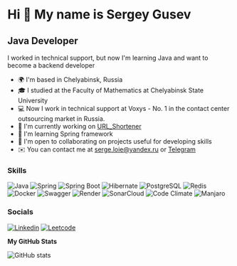 Hi 👋 My name is Sergey Gusev
=============================

Java Developer
--------------

I worked in technical support, but now I'm learning Java and want to become a backend developer

*   🌍  I'm based in Chelyabinsk, Russia
*   🎓  I studied at the Faculty of Mathematics at Chelyabinsk State University
*   💻  Now I work in technical support at Voxys - No. 1 in the contact center outsourcing market in Russia.
*   🚀  I'm currently working on [URL_Shortener](https://github.com/sergeloie/URL_Shortener)
*   🧠  I'm learning Spring framework
*   🤝  I'm open to collaborating on projects useful for developing skills
*   ✉️  You can contact me at [serge.loie@yandex.ru](mailto:serge.loie@yandex.ru) or [Telegram](https://t.me/Anser_Anser)

### Skills 
<p align="center">
  
![Java](https://img.shields.io/badge/Java-ED8B00?style=for-the-badge&logo=openjdk&logoColor=white)
![Spring](https://img.shields.io/badge/Spring-6DB33F?style=for-the-badge&logo=spring&logoColor=white)
![Spring Boot](https://img.shields.io/badge/Spring_Boot-F2F4F9?style=for-the-badge&logo=spring-boot)
![Hibernate](https://img.shields.io/badge/Hibernate-59666C?style=for-the-badge&logo=Hibernate&logoColor=white)
![PostgreSQL](https://img.shields.io/badge/PostgreSQL-316192?style=for-the-badge&logo=postgresql&logoColor=white)
![Redis](https://img.shields.io/badge/redis-CC0000?&style=for-the-badge&logo=redis&logoColor=white)
![Docker](https://img.shields.io/badge/Docker-2CA5E0?style=for-the-badge&logo=docker&logoColor=white)
![Swagger](https://img.shields.io/badge/Swagger-85EA2D?style=for-the-badge&logo=Swagger&logoColor=white)
![Render](https://img.shields.io/badge/Render-46E3B7?style=for-the-badge&logo=render&logoColor=white)
![SonarCloud](https://img.shields.io/badge/SonarCloud-F3702A?logo=sonarcloud&logoColor=fff&style=for-the-badge)
![Code Climate](https://img.shields.io/badge/Code%20Climate-000?logo=codeclimate&logoColor=fff&style=for-the-badge)
![Manjaro](https://img.shields.io/badge/manjaro-35BF5C?style=for-the-badge&logo=manjaro&logoColor=white)

</p>


<!---                    
### Socials
                  
<p align="left"> 
<a href="https://www.github.com/sergeloie" targer="_blank" rel="norefferer"><img src="https://raw.githubusercontent.com/danielcranney/readme-generator/main/public/icons/socials/github-dark.svg" width="32" height="32" alt="Github" /></a>
<a href="https://www.linkedin.com/in/sergey-gusev-6b717430b/" targer="_blank" rel="norefferer"><img src="https://raw.githubusercontent.com/danielcranney/readme-generator/main/public/icons/socials/linkedin.svg" width="32" height="32" alt="LinkedIn" /></a>
</p>

### Badges
-->

### Socials
[![Linkedin](https://img.shields.io/badge/LinkedIn-0077B5?style=for-the-badge&logo=linkedin&logoColor=white)](https://www.linkedin.com/in/sergey-gusev-6b717430b/)
[![Leetcode](https://img.shields.io/badge/-LeetCode-FFA116?style=for-the-badge&logo=LeetCode&logoColor=black)](https://leetcode.com/u/sergeloie/)

<b>My GitHub Stats</b>

<!---      

<a href="https://github.com/sergeloie"><img src="https://github-readme-stats.vercel.app/api?username=sergeloie&show_icons=true&hide=&count_private=true&title_color=0891b2&text_color=ffffff&icon_color=0891b2&bg_color=1c1917&hide_border=true&show_icons=true" alt="sergeloie's GitHub stats" /></a>

  
<a href="https://github.com/sergeloie" align="left"><img src="https://github-readme-stats.vercel.app/api/top-langs/?username=sergeloie&langs_count=10&title_color=0891b2&text_color=ffffff&icon_color=0891b2&bg_color=1c1917&hide_border=true&locale=en&custom_title=Top%20%Languages" alt="Top Languages" /></a>
-->


![GitHub stats](https://github-readme-stats.vercel.app/api?username=sergeloie&show_icons=true)  
